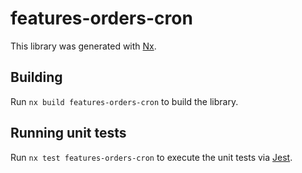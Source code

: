# features-orders-cron

This library was generated with [Nx](https://nx.dev).

## Building

Run `nx build features-orders-cron` to build the library.

## Running unit tests

Run `nx test features-orders-cron` to execute the unit tests via [Jest](https://jestjs.io).
